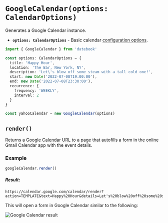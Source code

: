 # `GoogleCalendar(options: CalendarOptions)`

Generates a Google Calendar instance.

* **`options: CalendarOptions`** - Basic calendar [configuration options](/config/basic.md).

```ts
import { GoogleCalendar } from 'datebook'

const options: CalendarOptions = {
  title: 'Happy Hour',
  location: 'The Bar, New York, NY',
  description: 'Let\'s blow off some steam with a tall cold one!',
  start: new Date('2022-07-08T19:00:00'),
  end: new Date('2022-07-08T23:30:00'),
  recurrence: {
    frequency: 'WEEKLY',
    interval: 2
  }
}

const yahooCalendar = new GoogleCalendar(options)
```

## `render()`

Returns a [Google Calendar](https://calendar.google.com/) URL to a page that autofills a form in the online Gmail Calendar app with the event details.

### Example

```ts
googleCalendar.render()
```

##### Result:

```
https://calendar.google.com/calendar/render?action=TEMPLATE&text=Happy%20Hour&details=Let's%20blow%20off%20some%20steam%20with%20a%20tall%20cold%20one!&location=The%20Bar%2C%20New%20York%2C%20NY&dates=20220708T190000%2F20220708T230000&recur=RRULE%3AFREQ%3DWEEKLY%3BINTERVAL%3D1
```

This will open a form in Google Calendar similar to the following:

![Google Calendar result](/assets/screenshots/google.png)
